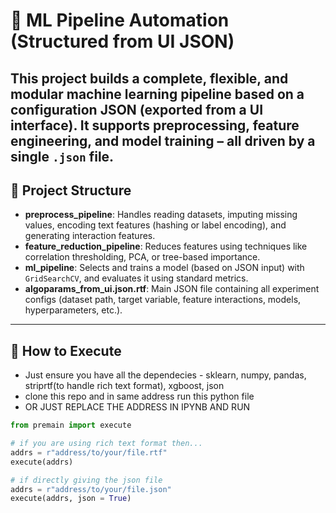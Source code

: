 # 🧠 ML Pipeline Automation (Structured from UI JSON)
This project builds a complete, flexible, and modular machine learning pipeline based on a configuration JSON (exported from a UI interface). It supports preprocessing, feature engineering, and model training – all driven by a single `.json` file.
---

## 📁 Project Structure
- **preprocess_pipeline**: Handles reading datasets, imputing missing values, encoding text features (hashing or label encoding), and generating interaction features.
- **feature_reduction_pipeline**: Reduces features using techniques like correlation thresholding, PCA, or tree-based importance.
- **ml_pipeline**: Selects and trains a model (based on JSON input) with `GridSearchCV`, and evaluates it using standard metrics.
- **algoparams_from_ui.json.rtf**: Main JSON file containing all experiment configs (dataset path, target variable, feature interactions, models, hyperparameters, etc.).
---

## 🚀 How to Execute
- Just ensure you have all the dependecies - sklearn, numpy, pandas, striprtf(to handle rich text format), xgboost, json
- clone this repo and in same address run this python file
- OR JUST REPLACE THE ADDRESS IN IPYNB AND RUN

```python
from premain import execute

# if you are using rich text format then...
addrs = r"address/to/your/file.rtf"
execute(addrs)

# if directly giving the json file
addrs = r"address/to/your/file.json"
execute(addrs, json = True)
```
